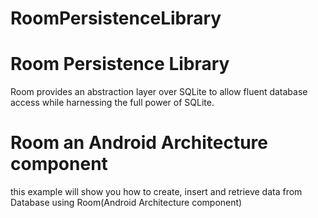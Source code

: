 # RoomPersistenceLibrary

# Room Persistence Library
Room provides an abstraction layer over SQLite to allow fluent database access while harnessing the full power of SQLite.

# Room an Android Architecture component
this example will show you how to create, insert and retrieve data from Database using Room(Android Architecture component)
